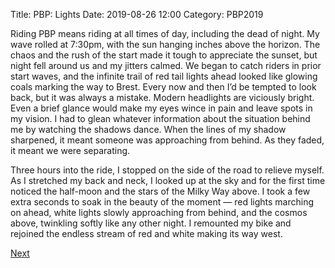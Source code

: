 Title: PBP: Lights
Date: 2019-08-26 12:00
Category: PBP2019

Riding PBP means riding at all times of day, including the dead of night. My wave rolled at 7:30pm, with the sun hanging inches above the horizon. The chaos and the rush of the start made it tough to appreciate the sunset, but night fell around us and my jitters calmed. We began to catch riders in prior start waves, and the infinite trail of red tail lights ahead looked like glowing coals marking the way to Brest. Every now and then I’d be tempted to look back, but it was always a mistake. Modern headlights are viciously bright. Even a brief glance would make my eyes wince in pain and leave spots in my vision. I had to glean whatever information about the situation behind me by watching the shadows dance. When the lines of my shadow sharpened, it meant someone was approaching from behind. As they faded, it meant we were separating.

Three hours into the ride, I stopped on the side of the road to relieve myself. As I stretched my back and neck, I looked up at the sky and for the first time noticed the half-moon and the stars of the Milky Way above. I took a few extra seconds to soak in the beauty of the moment — red lights marching on ahead, white lights slowly approaching from behind, and the cosmos above, twinkling softly like any other night. I remounted my bike and rejoined the endless stream of red and white making its way west.

[Next]({filename}/pbp-smells.md)
